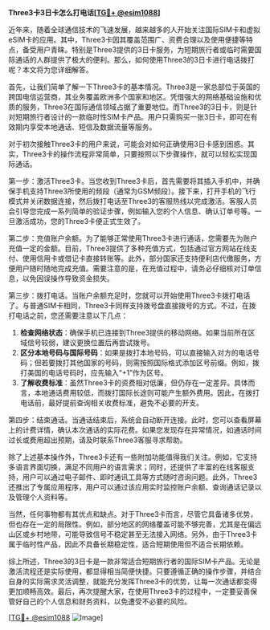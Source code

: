 **Three3卡3日卡怎么打电话[[TG💪+ @esim1088](https://t.me/s/esim1088)]**

近年来，随着全球通信技术的飞速发展，越来越多的人开始关注国际SIM卡和虚拟eSIM卡的应用。其中，Three3卡因其覆盖范围广、资费合理以及使用便捷等特点，备受用户青睐。特别是Three3提供的3日卡服务，为短期旅行者或临时需要国际通话的人群提供了极大的便利。那么，如何使用Three3的3日卡进行电话拨打呢？本文将为您详细解答。

首先，让我们简单了解一下Three3卡的基本情况。Three3是一家总部位于英国的跨国电信运营商，其业务覆盖欧洲多个国家和地区。凭借强大的网络基础设施和优质的服务，Three3在国际通信领域占据了重要地位。而Three3的3日卡，则是针对短期旅行者设计的一款临时性SIM卡产品。用户只需购买一张3日卡，即可在有效期内享受本地通话、短信及数据流量等服务。

对于初次接触Three3卡的用户来说，可能会对如何正确使用3日卡感到困惑。其实，Three3卡的操作流程非常简单，只要按照以下步骤操作，就可以轻松实现国际通话。

第一步：激活Three3卡。当您收到Three3卡后，首先需要将其插入手机中，并确保手机支持Three3所使用的频段（通常为GSM频段）。接下来，打开手机的飞行模式并关闭数据连接，然后拨打电话至Three3的客服热线以完成激活。客服人员会引导您完成一系列简单的验证步骤，例如输入您的个人信息、确认订单号等。一旦激活成功，您的Three3卡便正式生效了。

第二步：充值账户余额。为了能够正常使用Three3卡进行通话，您需要先为账户充值一定的金额。目前，Three3提供了多种充值方式，包括通过官方网站在线支付、使用信用卡或借记卡直接转账等。此外，部分国家还支持便利店代缴服务，方便用户随时随地完成充值。需要注意的是，在充值过程中，请务必仔细核对订单信息，以免因误操作导致资金损失。

第三步：拨打电话。当账户余额充足时，您就可以开始使用Three3卡拨打电话了。与普通SIM卡相同，Three3卡同样支持拨号盘直接拨号的方式。不过，在拨打电话之前，您还需要注意以下几点：

1. **检查网络状态**：确保手机已连接到Three3提供的移动网络。如果当前所在区域信号较弱，建议更换位置后再尝试拨号。
2. **区分本地号码与国际号码**：如果是拨打本地号码，可以直接输入对方的电话号码；但若要拨打其他国家的号码，则需按照国际格式添加区号前缀。例如，拨打美国的电话号码时，应先输入“+1”作为区号。
3. **了解收费标准**：虽然Three3卡的资费相对低廉，但仍存在一定差异。具体而言，本地通话费用较低，而拨打国际长途则可能产生额外费用。因此，在拨打电话前，最好提前查询相关收费标准，避免不必要的开支。

第四步：结束通话。当通话结束后，系统会自动断开连接。此时，您可以查看屏幕上的计费详情，确认本次通话的实际花费。如果您发现存在异常情况，如通话时间过长或费用超出预期，请及时联系Three3客服寻求帮助。

除了上述基本操作外，Three3卡还有一些附加功能值得我们关注。例如，它支持多语言界面切换，满足不同用户的语言需求；同时，还提供了丰富的在线客服支持，用户可以通过电子邮件、即时通讯工具等方式随时咨询问题。此外，Three3还推出了专属应用程序，用户可以通过该应用实时监控账户余额、查询通话记录以及管理个人资料等。

当然，任何事物都有其优点和缺点。对于Three3卡而言，尽管它具备诸多优势，但也存在一定的局限性。例如，部分地区的网络覆盖可能不够完善，尤其是在偏远山区或乡村地带，可能导致信号不稳定甚至无法接入网络。另外，由于Three3卡属于临时性产品，因此不具备长期稳定性，适合短期使用但不适合长期依赖。

综上所述，Three3的3日卡是一款非常适合短期旅行者的国际SIM卡产品。无论是激活流程还是实际使用，都显得相当简便快捷。只要遵循正确的操作步骤，并结合自身的实际需求灵活调整，就能充分发挥Three3卡的优势，让每一次通话都变得更加顺畅高效。最后，再次提醒大家，在使用Three3卡的过程中，一定要妥善保管好自己的个人信息和财务资料，以免遭受不必要的风险。

[[TG💪+ @esim1088](https://t.me/s/esim1088) ![Image](https://i.postimg.cc/4NQfJmqS/Snipaste-2025-05-13-00-14-12.png)]